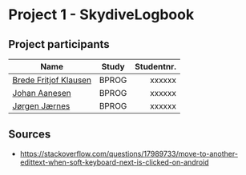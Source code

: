 # Project 1 - SkydiveLogbook

## Project participants
| Name                | Study | Studentnr. |
| --------------------|:------:|-----------:|
| [Brede Fritjof Klausen](https://github.com/BredeFK) | BPROG  | xxxxxx |
| [Johan Aanesen](https://github.com/johanAanesen/)        | BPROG | xxxxxx |
| [Jørgen Jærnes](https://github.com/jorgenjj)      | BPROG | xxxxxx |

## Sources
- https://stackoverflow.com/questions/17989733/move-to-another-edittext-when-soft-keyboard-next-is-clicked-on-android
